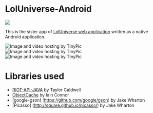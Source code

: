 # LolUniverse-Android
<a href="https://www.dropbox.com/s/q78xiot6z0bnxwl/loluniverse.apk?dl=0" target="_blank"><img src="https://4.bp.blogspot.com/-AzUafZMorQ4/VxuknaYtyKI/AAAAAAAABrc/vL5YahrDHWAa9P2NW8c681qvD-H3-p-AgCKgB/s1600/download-apk-1.png"/></a>

This is the sister app of [LolUniverse web application](https://github.com/sdesyllas/LoLUniverse) written
as a native Android application.

<img src="http://i58.tinypic.com/2my6a9x.png" border="0" alt="Image and video hosting by TinyPic">
<img src="http://i57.tinypic.com/hv2nbb.png" border="0" alt="Image and video hosting by TinyPic">
<img src="http://i58.tinypic.com/ruv5ae.png" border="0" alt="Image and video hosting by TinyPic">

# Libraries used
* [RIOT-API-JAVA](https://github.com/rithms/riot-api-java) by Taylor Caldwell
* [ObjectCache](https://github.com/iainconnor/ObjectCache) by Iain Connor
* [google-gson] (https://github.com/google/gson) by Jake Wharton
* [Picasso] (http://square.github.io/picasso/) by Jake Wharton
